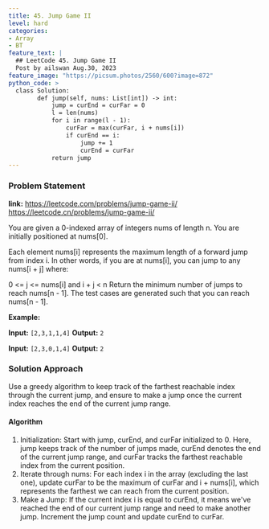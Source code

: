 ```yaml
---
title: 45. Jump Game II
level: hard
categories:
- Array
- BT
feature_text: |
  ## LeetCode 45. Jump Game II
  Post by ailswan Aug.30, 2023
feature_image: "https://picsum.photos/2560/600?image=872"
python_code: >
  class Solution: 
        def jump(self, nums: List[int]) -> int:
            jump = curEnd = curFar = 0
            l = len(nums)
            for i in range(l - 1):
                curFar = max(curFar, i + nums[i])
                if curEnd == i:
                    jump += 1
                    curEnd = curFar
            return jump
---
```


### Problem Statement
**link:**
https://leetcode.com/problems/jump-game-ii/
https://leetcode.cn/problems/jump-game-ii/

You are given a 0-indexed array of integers nums of length n. You are initially positioned at nums[0].

Each element nums[i] represents the maximum length of a forward jump from index i. In other words, if you are at nums[i], you can jump to any nums[i + j] where:

0 <= j <= nums[i] and
i + j < n
Return the minimum number of jumps to reach nums[n - 1]. The test cases are generated such that you can reach nums[n - 1].

**Example:**

**Input:** `[2,3,1,1,4]`
**Output:** `2`

**Input:** `[2,3,0,1,4]`
**Output:** `2`


### Solution Approach
Use a greedy algorithm to keep track of the farthest reachable index through the current jump, and ensure to make a jump once the current index reaches the end of the current jump range.

#### Algorithm

1. Initialization: Start with jump, curEnd, and curFar initialized to 0. Here, jump keeps track of the number of jumps made, curEnd denotes the end of the current jump range, and curFar tracks the farthest reachable index from the current position.
2. Iterate through nums: For each index i in the array (excluding the last one), update curFar to be the maximum of curFar and i + nums[i], which represents the farthest we can reach from the current position.
3. Make a Jump: If the current index i is equal to curEnd, it means we've reached the end of our current jump range and need to make another jump. Increment the jump count and update curEnd to curFar.
